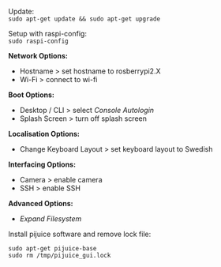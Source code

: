 Update:  
```sudo apt-get update && sudo apt-get upgrade```
  
Setup with raspi-config:  
```sudo raspi-config```  
  
**Network Options:**
* Hostname > set hostname to rosberrypi2.X  
* Wi-Fi > connect to wi-fi  

**Boot Options:**  
* Desktop / CLI > select *Console Autologin*  
* Splash Screen > turn off splash screen  

**Localisation Options:**  
* Change Keyboard Layout > set keyboard layout to Swedish  

**Interfacing Options:**  
* Camera > enable camera  
* SSH > enable SSH  

**Advanced Options:**  
* *Expand Filesystem*  
  
Install pijuice software and remove lock file:
```
sudo apt-get pijuice-base
sudo rm /tmp/pijuice_gui.lock
```  

